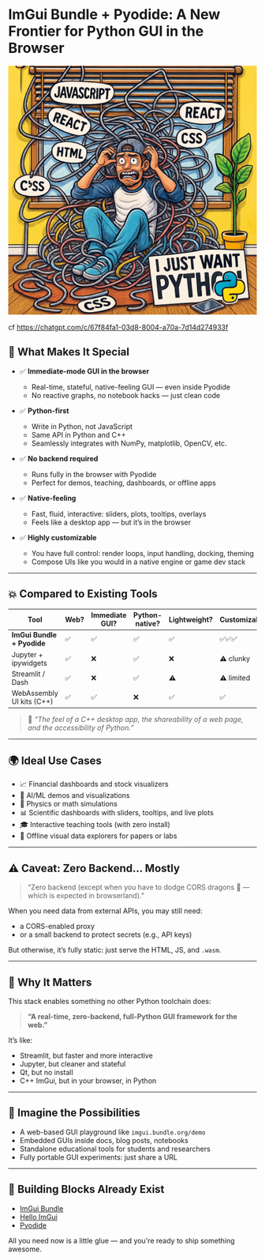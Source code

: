 # ImGui Bundle + Pyodide: A New Frontier for Python GUI in the Browser

![I just want Python](./just_want_python.png)

cf https://chatgpt.com/c/67f84fa1-03d8-8004-a70a-7d14d274933f

## 🚀 What Makes It Special

- ✅ **Immediate-mode GUI in the browser**
    - Real-time, stateful, native-feeling GUI — even inside Pyodide
    - No reactive graphs, no notebook hacks — just clean code

- ✅ **Python-first**
    - Write in Python, not JavaScript
    - Same API in Python and C++
    - Seamlessly integrates with NumPy, matplotlib, OpenCV, etc.

- ✅ **No backend required**
    - Runs fully in the browser with Pyodide
    - Perfect for demos, teaching, dashboards, or offline apps

- ✅ **Native-feeling**
    - Fast, fluid, interactive: sliders, plots, tooltips, overlays
    - Feels like a desktop app — but it’s in the browser

- ✅ **Highly customizable**
    - You have full control: render loops, input handling, docking, theming
    - Compose UIs like you would in a native engine or game dev stack

---

## 💥 Compared to Existing Tools

| Tool                       | Web? | Immediate GUI? | Python-native? | Lightweight? | Customizable? |
|----------------------------|------|----------------|----------------|--------------|----------------|
| **ImGui Bundle + Pyodide** | ✅   | ✅              | ✅              | ✅           | ✅✅✅            |
| Jupyter + ipywidgets       | ✅   | ❌              | ✅              | ❌           | ⚠️ clunky       |
| Streamlit / Dash           | ✅   | ❌              | ✅              | ⚠️           | ⚠️ limited      |
| WebAssembly UI kits (C++)  | ✅   | ✅              | ❌              | ✅           | ✅              |

> 🧠 *“The feel of a C++ desktop app, the shareability of a web page, and the accessibility of Python.”*

---

## 🌍 Ideal Use Cases

- 📈 Financial dashboards and stock visualizers
- 🧠 AI/ML demos and visualizations
- 🧪 Physics or math simulations
- 📊 Scientific dashboards with sliders, tooltips, and live plots
- 🎓 Interactive teaching tools (with zero install)
- 🔬 Offline visual data explorers for papers or labs

---

## ⚠️ Caveat: Zero Backend... Mostly

> “Zero backend (except when you have to dodge CORS dragons 🐉 — which is expected in browserland).”

When you need data from external APIs, you may still need:
- a CORS-enabled proxy
- or a small backend to protect secrets (e.g., API keys)

But otherwise, it’s fully static: just serve the HTML, JS, and `.wasm`.

---

## 🌟 Why It Matters

This stack enables something no other Python toolchain does:

> **“A real-time, zero-backend, full-Python GUI framework for the web.”**

It’s like:
- Streamlit, but faster and more interactive
- Jupyter, but cleaner and stateful
- Qt, but no install
- C++ ImGui, but in your browser, in Python

---

## 🧰 Imagine the Possibilities

- A web-based GUI playground like `imgui.bundle.org/demo`
- Embedded GUIs inside docs, blog posts, notebooks
- Standalone educational tools for students and researchers
- Fully portable GUI experiments: just share a URL

---

## 🧱 Building Blocks Already Exist

- [ImGui Bundle](https://github.com/pthom/imgui_bundle)
- [Hello ImGui](https://github.com/pthom/hello_imgui)
- [Pyodide](https://pyodide.org/)

All you need now is a little glue — and you're ready to ship something awesome.
